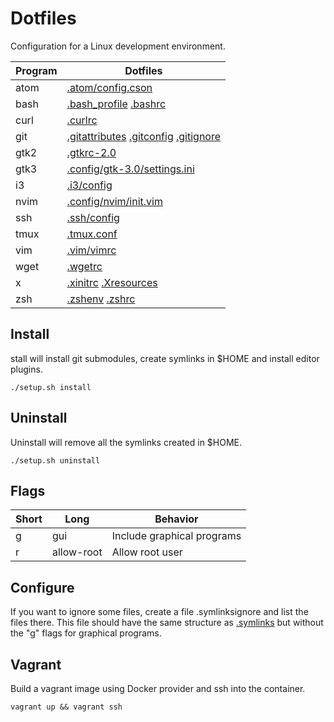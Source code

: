 # Dotfiles

Configuration for a Linux development environment.

Program | Dotfiles
--------|---------
atom    | [.atom/config.cson](files/atom/config.cson)
bash    | [.bash_profile](files/bash_profile) [.bashrc](files/bashrc)
curl    | [.curlrc](files/curlrc)
git     | [.gitattributes](files/gitattributes) [.gitconfig](files/gitconfig) [.gitignore](files/gitignore)
gtk2    | [.gtkrc-2.0](files/gtkrc-2.0)
gtk3    | [.config/gtk-3.0/settings.ini](files/config/gtk-3.0/settings.ini)
i3      | [.i3/config](files/i3/config)
nvim    | [.config/nvim/init.vim](files/vim/vimrc)
ssh     | [.ssh/config](files/ssh/config)
tmux    | [.tmux.conf](files/tmux.conf)
vim     | [.vim/vimrc](files/vim/vimrc)
wget    | [.wgetrc](files/wgetrc)
x       | [.xinitrc](files/xinitrc) [.Xresources](files/Xresources)
zsh     | [.zshenv](files/zshenv) [.zshrc](files/zshrc)

## Install

stall will install git submodules, create symlinks in $HOME and install editor plugins.

    ./setup.sh install

## Uninstall

Uninstall will remove all the symlinks created in $HOME.

    ./setup.sh uninstall

## Flags

Short | Long       | Behavior
------|------------|----------
g     | gui        | Include graphical programs
r     | allow-root | Allow root user

## Configure

If you want to ignore some files, create a file .symlinksignore and list the files there. This file should have the same structure as [.symlinks](.symlinks) but without the "g" flags for graphical programs.

## Vagrant

Build a vagrant image using Docker provider and ssh into the container.

    vagrant up && vagrant ssh
